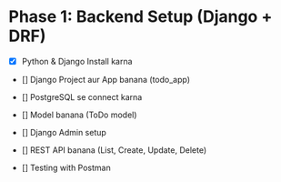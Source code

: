 # Phase 1: Backend Setup (Django + DRF)

- [x] Python & Django Install karna

- [] Django Project aur App banana (todo_app)

- [] PostgreSQL se connect karna

- [] Model banana (ToDo model)

- [] Django Admin setup

- [] REST API banana (List, Create, Update, Delete)

- [] Testing with Postman

